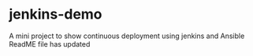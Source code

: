 # jenkins-demo
A mini project to show continuous deployment using jenkins and Ansible
ReadME file has updated 
